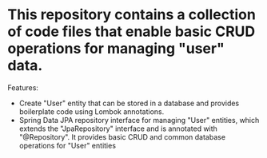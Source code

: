 # This repository contains a collection of code files that enable basic CRUD operations for managing "user" data. 

Features:
  - Create "User" entity that can be stored in a database and provides boilerplate code using Lombok annotations.
  - Spring Data JPA repository interface for managing "User" entities, which extends the "JpaRepository" interface and is annotated with "@Repository". It provides basic CRUD and common database operations for "User" entities
